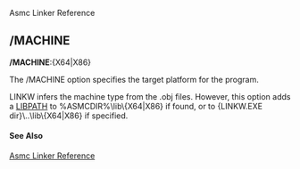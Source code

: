Asmc Linker Reference

## /MACHINE

**/MACHINE**:{X64|X86}

The /MACHINE option specifies the target platform for the program.

LINKW infers the machine type from the .obj files. However, this option adds a [LIBPATH](libpath.md) to %ASMCDIR%\\lib\\{X64|X86} if found, or to {LINKW.EXE dir}\\..\\lib\\{X64|X86} if specified.

#### See Also

[Asmc Linker Reference](readme.md)
